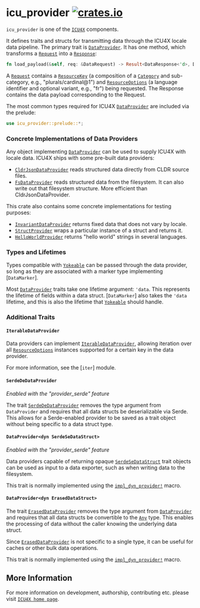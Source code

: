 # icu_provider [![crates.io](http://meritbadge.herokuapp.com/icu_provider)](https://crates.io/crates/icu_provider)

`icu_provider` is one of the [`ICU4X`] components.

It defines traits and structs for transmitting data through the ICU4X locale data pipeline.
The primary trait is [`DataProvider`]. It has one method, which transforms a [`Request`] into
a [`Response`]:

```rust
fn load_payload(&self, req: &DataRequest) -> Result<DataResponse<'d>, DataError>
```

A [`Request`] contains a [`ResourceKey`] (a composition of a [`Category`] and sub-category, e.g.,
"plurals/cardinal@1") and [`ResourceOptions`] (a language identifier and optional variant, e.g.,
"fr") being requested. The Response contains the data payload corresponding to the Request.

The most common types required for ICU4X [`DataProvider`] are included via the prelude:

```rust
use icu_provider::prelude::*;
```

### Concrete Implementations of Data Providers

Any object implementing [`DataProvider`] can be used to supply ICU4X with locale data. ICU4X ships
with some pre-built data providers:

- [`CldrJsonDataProvider`](../icu_provider_cldr/transform/struct.CldrJsonDataProvider.html) reads structured
  data directly from CLDR source files.
- [`FsDataProvider`](../icu_provider_fs/struct.FsDataProvider.html) reads structured data from the
  filesystem. It can also write out that filesystem structure. More efficient than CldrJsonDataProvider.

This crate also contains some concrete implementations for testing purposes:

- [`InvariantDataProvider`] returns fixed data that does not vary by locale.
- [`StructProvider`] wraps a particular instance of a struct and returns it.
- [`HelloWorldProvider`] returns "hello world" strings in several languages.

### Types and Lifetimes

Types compatible with [`Yokeable`] can be passed through the data provider, so long as they are
associated with a marker type implementing [`DataMarker`].

Most [`DataProvider`] traits take one lifetime argument: `'data`. This represents the lifetime
of fields within a data struct. [`DataMarker`] also takes the `'data` lifetime, and this is
also the lifetime that [`Yokeable`] should handle.

### Additional Traits

#### `IterableDataProvider`

Data providers can implement [`IterableDataProvider`], allowing iteration over all [`ResourceOptions`]
instances supported for a certain key in the data provider.

For more information, see the [`iter`] module.

#### `SerdeDeDataProvider`

*Enabled with the "provider_serde" feature*

The trait [`SerdeDeDataProvider`] removes the type argument from `DataProvider` and requires
that all data structs be deserializable via Serde. This allows for a Serde-enabled provider
to be saved as a trait object without being specific to a data struct type.

#### `DataProvider<dyn SerdeSeDataStruct>`

*Enabled with the "provider_serde" feature*

Data providers capable of returning opaque [`SerdeSeDataStruct`] trait objects can be used as
input to a data exporter, such as when writing data to the filesystem.

This trait is normally implemented using the [`impl_dyn_provider!`] macro.

#### `DataProvider<dyn ErasedDataStruct>`

The trait [`ErasedDataProvider`] removes the type argument from [`DataProvider`] and requires
that all data structs be convertible to the [`Any`](core::any::Any) type. This enables the processing of data
without the caller knowing the underlying data struct.

Since [`ErasedDataProvider`] is not specific to a single type, it can be useful for caches or
other bulk data operations.

This trait is normally implemented using the [`impl_dyn_provider!`] macro.

[`ICU4X`]: ../icu/index.html
[`DataProvider`]: data_provider::DataProvider
[`Request`]: data_provider::DataRequest
[`Response`]: data_provider::DataResponse
[`ResourceKey`]: resource::ResourceKey
[`Category`]: resource::ResourceCategory
[`ResourceOptions`]: resource::ResourceOptions
[`IterableDataProvider`]: iter::IterableDataProvider
[`InvariantDataProvider`]: inv::InvariantDataProvider
[`StructProvider`]: struct_provider::StructProvider
[`HelloWorldProvider`]: hello_world::HelloWorldProvider
[`ErasedDataProvider`]: erased::ErasedDataProvider
[`SerdeDeDataProvider`]: serde::SerdeDeDataProvider
[`SerdeSeDataStruct`]: serde::SerdeSeDataStruct
[`Yokeable`]: yoke::Yokeable
[`impl_dyn_provider!`]: impl_dyn_provider

## More Information

For more information on development, authorship, contributing etc. please visit [`ICU4X home page`](https://github.com/unicode-org/icu4x).
